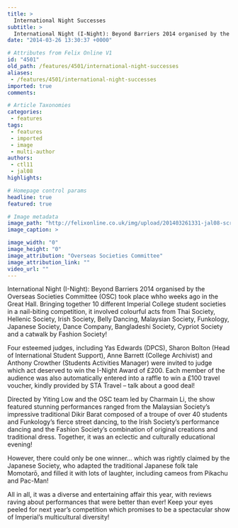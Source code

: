 ```yaml
---
title: >
  International Night Successes
subtitle: >
  International Night (I-Night): Beyond Barriers 2014 organised by the Overseas Societies Committee (OSC) took place last Thursday at the Great Hall.
date: "2014-03-26 13:30:37 +0000"

# Attributes from Felix Online V1
id: "4501"
old_path: /features/4501/international-night-successes
aliases:
 - /features/4501/international-night-successes
imported: true
comments:

# Article Taxonomies
categories:
 - features
tags:
 - features
 - imported
 - image
 - multi-author
authors:
 - ctl11
 - jal08
highlights:

# Homepage control params
headline: true
featured: true

# Image metadata
image_path: "http://felixonline.co.uk/img/upload/201403261331-jal08-screen-shot-2014-03-26-at-13.31.13.png"
image_caption: >

image_width: "0"
image_height: "0"
image_attribution: "Overseas Societies Committee"
image_attribution_link: ""
video_url: ""
---
```


International Night (I-Night): Beyond Barriers 2014 organised by the Overseas Societies Committee (OSC) took place whho weeks ago in the Great Hall. Bringing together 10 different Imperial College student societies in a nail-biting competition, it involved colourful acts from Thai Society, Hellenic Society, Irish Society, Belly Dancing, Malaysian Society, Funkology, Japanese Society, Dance Company, Bangladeshi Society, Cypriot Society and a catwalk by Fashion Society!

Four esteemed judges, including Yas Edwards (DPCS), Sharon Bolton (Head of International Student Support), Anne Barrett (College Archivist) and Anthony Crowther (Students Activities Manager) were invited to judge which act deserved to win the I-Night Award of £200. Each member of the audience was also automatically entered into a raffle to win a £100 travel voucher, kindly provided by STA Travel – talk about a good deal!

Directed by Yiting Low and the OSC team led by Charmain Li, the show featured stunning performances ranged from the Malaysian Society’s impressive traditional Dikir Barat composed of a troupe of over 40 students and Funkology’s fierce street dancing, to the Irish Society’s performance dancing and the Fashion Society’s combination of original creations and traditional dress. Together, it was an eclectic and culturally educational evening!

However, there could only be one winner… which was rightly claimed by the Japanese Society, who adapted the traditional Japanese folk tale Momotarō, and filled it with lots of laughter, including cameos from Pikachu and Pac-Man!

All in all, it was a diverse and entertaining affair this year, with reviews raving about performances that were better than ever! Keep your eyes peeled for next year’s competition which promises to be a spectacular show of Imperial’s multicultural diversity!
